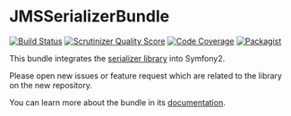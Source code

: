 JMSSerializerBundle
===================


[![Build Status](https://api.travis-ci.org/schmittjoh/JMSSerializerBundle.svg)](https://travis-ci.org/schmittjoh/JMSSerializerBundle)
[![Scrutinizer Quality Score](https://scrutinizer-ci.com/g/schmittjoh/JMSSerializerBundle/badges/quality-score.png)](https://scrutinizer-ci.com/g/schmittjoh/JMSSerializerBundle/)
[![Code Coverage](https://scrutinizer-ci.com/g/schmittjoh/JMSSerializerBundle/badges/coverage.png)](https://scrutinizer-ci.com/g/schmittjoh/JMSSerializerBundle/)
[![Packagist](https://img.shields.io/packagist/v/jms/serializer-bundle.svg)](https://packagist.org/packages/schmittjoh/JMSSerializerBundle)

This bundle integrates the [serializer library](https://github.com/schmittjoh/serializer) into Symfony2.

Please open new issues or feature request which are related to the library on the new repository.

You can learn more about the bundle in its [documentation](http://jmsyst.com/bundles/JMSSerializerBundle).

